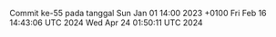 Commit ke-55 pada tanggal Sun Jan 01 14:00 2023 +0100
Fri Feb 16 14:43:06 UTC 2024
Wed Apr 24 01:50:11 UTC 2024
